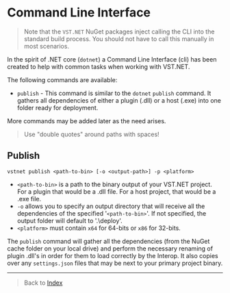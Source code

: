 # Command Line Interface

> Note that the `VST.NET` NuGet packages inject calling the CLI into the standard build process. You should not have to call this manually in most scenarios.

In the spirit of .NET core (`dotnet`) a Command Line Interface (cli) has been created to help with common tasks when working with VST.NET.

The following commands are available:

- `publish` - This command is similar to the `dotnet` `publish` command. It gathers all dependencies of either a plugin (.dll) or a host (.exe) into one folder ready for deployment.

More commands may be added later as the need arises.

> Use "double quotes" around paths with spaces!

## Publish

`vstnet publish <path-to-bin> [-o <output-path>] -p <platform>`

- `<path-to-bin>` is a path to the binary output of your VST.NET project. For a plugin that would be a .dll file. For a host project, that would be a .exe file.
- `-o` allows you to specify an output directory that will receive all the dependencies of the specified '`<path-to-bin>`'. If not specified, the output folder will default to '.\deploy'.
- `<platform>` must contain `x64` for 64-bits or `x86` for 32-bits.

The `publish` command will gather all the dependencies (from the NuGet cache folder on your local drive) and perform the necessary renaming of plugin .dll's in order for them to load correctly by the Interop.
It also copies over any `settings.json` files that may be next to your primary project binary.

---

> Back to [Index](index.md)
